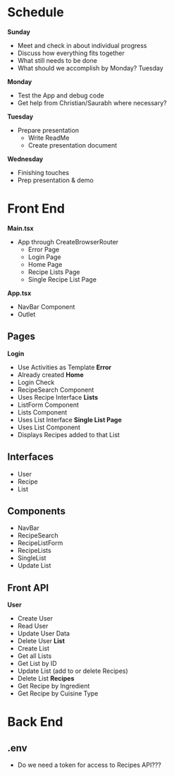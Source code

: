 # Schedule #
**Sunday**
- Meet and check in about individual progress
- Discuss how everything fits together
- What still needs to be done
- What should we accomplish by Monday? Tuesday

**Monday**
- Test the App and debug code
- Get help from Christian/Saurabh where necessary?

**Tuesday**
- Prepare presentation
    - Write ReadMe
    - Create presentation document

**Wednesday**
- Finishing touches
- Prep presentation & demo

# Front End #
**Main.tsx**
- App through CreateBrowserRouter
    - Error Page
    - Login Page
    - Home Page
    - Recipe Lists Page
    - Single Recipe List Page

**App.tsx**
- NavBar Component
- Outlet

## Pages ##
**Login**
- Use Activities as Template
**Error**
- Already created
**Home**
- Login Check
- RecipeSearch Component
- Uses Recipe Interface
**Lists**
- ListForm Component
- Lists Component
- Uses List Interface
**Single List Page**
- Uses List Component
- Displays Recipes added to that List

## Interfaces ##
- User
- Recipe
- List

## Components ##
- NavBar
- RecipeSearch
- RecipeListForm
- RecipeLists
- SingleList
- Update List

## Front API ##
**User**
- Create User
- Read User
- Update User Data
- Delete User
**List**
- Create List
- Get all Lists
- Get List by ID
- Update List (add to or delete Recipes)
- Delete List
**Recipes**
- Get Recipe by Ingredient
- Get Recipe by Cuisine Type

# Back End #
## .env ##
- Do we need a token for access to Recipes API???
